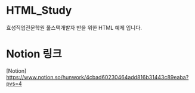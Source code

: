 # HTML_Study
효성직업전문학원 풀스택개발자 반을 위한 HTML 예제 입니다.

# Notion 링크
[Notion] https://www.notion.so/hunwork/4cbad60230464add816b31443c89eaba?pvs=4
